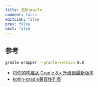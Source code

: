 ```yaml
---
title: 更新gradle
comment: false
editLink: false
prev: false
next: false
---
```


## 参考

```bash
gradle wrapper --gradle-version 8.8
```

* [将你的构建从 Gradle 8.x 升级到最新版本](https://docs.gradle.org/current/userguide/upgrading_version_8.html)
* [kotlin-gradle兼容性列表](https://kotlinlang.org/docs/gradle-configure-project.html#apply-the-plugin)
